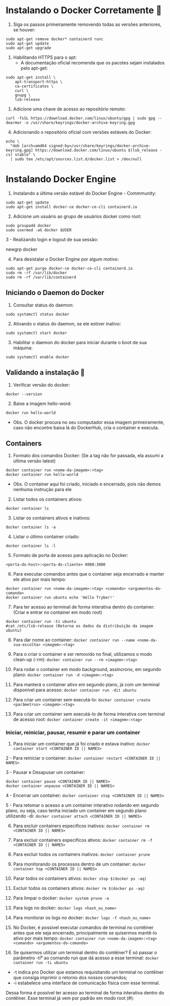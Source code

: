 # Instalando o Docker Corretamente :rocket:

1. Siga os passos primeiramente removendo todas as versões anteriores, se houver:
  
```
sudo apt-get remove docker* containerd runc
sudo apt-get update
sudo apt-get upgrade
```

1. Habilitando HTTPS para o apt:
    - A documentação oficial recomenda que os pacotes sejam instalados pelo apt-get:
  
```
sudo apt-get install \
    apt-transport-https \
    ca-certificates \
    curl \
    gnupg \
    lsb-release    
```
    
1. Adicione uma chave de acesso ao repositório remoto:  

`curl -fsSL https://download.docker.com/linux/ubuntu/gpg | sudo gpg --dearmor -o /usr/share/keyrings/docker-archive-keyring.gpg`

4. Adicionando o repositório oficial com versões estáveis do Docker:

```
echo \
  "deb [arch=amd64 signed-by=/usr/share/keyrings/docker-archive-keyring.gpg] https://download.docker.com/linux/ubuntu $(lsb_release -cs) stable" \
  | sudo tee /etc/apt/sources.list.d/docker.list > /dev/null
  ```
  
 # Instalando Docker Engine 

1. Instalando a última versão estável do Docker Engine - Commmunity:

```
sudo apt-get update
sudo apt-get install docker-ce docker-ce-cli containerd.io
```
2. Adicione um usuário ao grupo de usuários docker como root:

```
sudo groupadd docker
sudo usermod -aG docker $USER
```
3 - Realizando login e logout de sua sessão:

newgrp docker

4. Para desistalar o Docker Engine por algum motivo:

```
sudo apt-get purge docker-ce docker-ce-cli containerd.io
sudo rm -rf /var/lib/docker
sudo rm -rf /var/lib/containerd
```

## Iniciando o Daemon do Docker

1. Consultar status do daemon:

`sudo systemctl status docker`

2. Ativando o status do daemon, se ele estiver inativo:

`sudo systemctl start docker`

3. Habilitar o daemon do docker para iniciar durante o boot de sua máquina:

`sudo systemctl enable docker`

## Validando a instalação :runner:

1. Verificar versão do docker:

`docker --version`

2. Baixe a imagem hello-word:

`docker run hello-world`

- Obs. O docker procura no seu computador essa imagem primeiramente, caso não encontre baixa lá do DockerHub, cria o container e executa.

## Containers 

1. Formato dos comandos Docker: (Se a tag não for passada, ela assumi a última versão latest)

```
docker container run <nome-da-imagem>:<tag>
docker container run hello-world
```

- Obs. O container aqui foi criado, iniciado e encerrado, pois não demos nenhuma instrução para ele

2. Listar todos os containers ativos:

`docker container ls`

3. Listar os containers ativos e inativos:

`docker container ls -a`

4. Listar o último container criado:

`docker container ls -l`

5. Formato de porta de acesso para aplicação no Docker:

`<porta-do-host>:<porta-do-cliente>
8080:3000`

6. Para executar comandos antes que o container seja encerrado e manter ele ativo por mais tempo:

```
docker container run <nome-da-imagem>:<tag> <comando> <argumentos-do-comando>
docker container run ubuntu echo 'Hello Tryber!'
```

7. Para ter acesso ao terminal de forma interativa dentro do container: (Criar e entrar no container em modo root)

```
docker container run -ti ubuntu
#cat /etc/lsb-release (Retorna os dados da distribuição da imagem ubuntu)
```

8. Para dar nome ao container:
`docker container run --name <nome-da-sua-escolha> <imagem>:<tag>`

9. Para o criar o container e ser removido no final, utilizamos o modo clean-up (-rm):
`docker container run --rm <imagem>:<tag>`

10. Para rodar o container em modo background, assíncrono, em segundo plano:
`docker container run -d <imagem>:<tag>`

11. Para manterá o container ativo em segundo plano, já com um terminal disponível para acesso:
`docker container run -dit ubuntu`

12. Para criar um container sem executá-lo:
`docker container create <parâmetros> <imagem>:<tag>`

13. Para criar um container sem executá-lo de forma interativa com terminal de acesso root:
`docker container create -it <imagem>:<tag>`

### Iniciar, reiniciar, pausar, resumir e parar um container

1. Para iniciar um container que já foi criado e estava inativo:
`docker container start <CONTAINER ID || NAMES>`

2 - Para reiniciar o container:
`docker container restart <CONTAINER ID || NAMES>`

3 - Pausar e Desapusar um container:
```
docker container pause <CONTAINER ID || NAMES>
docker container unpause <CONTAINER ID || NAMES>
```

4 - Encerrar um container:
`docker container stop <CONTAINER ID || NAMES>`

5 - Para retomar o acesso a um container interativo rodando em segundo plano, ou seja, caso tenha iniciado um container em segundo plano utilizando -di:
`docker container attach <CONTAINER ID || NAMES>`

6. Para excluir containers especificos inativos:
`docker container rm <CONTAINER ID || NAMES>`

7. Para excluir containers especificos ativos:
`docker container rm -f <CONTAINER ID || NAMES>`

8. Para excluir todos os containers inativos:
`docker container prune`

9. Para monitorando os processos dentro de um container:
`docker container top <CONTAINER ID || NAMES>`

10. Parar todos os containers ativos:
`docker stop $(docker ps -aq)`

11. Excluir todos os containers ativos:
`docker rm $(docker ps -aq)`

12. Para limpar o docker:
 `docker system prune -a`

13. Para logs no docker:
`docker logs <hash_ou_nome>`

14. Para monitorar os logs no docker:
`docker logs -f <hash_ou_nome>`

15. No Docker, é possível executar comandos de terminal no contêiner antes que ele seja encerrado, principalmente se quisermos mantê-lo ativo por mais tempo:
`docker container run <nome-da-imagem>:<tag> <comando> <argumentos-do-comando>` 

16. Se quisermos utilizar um terminal dentro do contêiner? É só passar o parâmetro -ti⁸ ao comando run que dá acesso a esse terminal:
`docker container run -ti ubuntu` 
- -t indica pro Docker que estamos requisitando um terminal no contêiner que consiga imprimir o retorno dos nossos comandos;
- -i estabelece uma interface de comunicação física com esse terminal.

Dessa forma é possível ter acesso ao terminal de forma interativa dentro do contêiner. Esse terminal já vem por padrão em modo root (#):